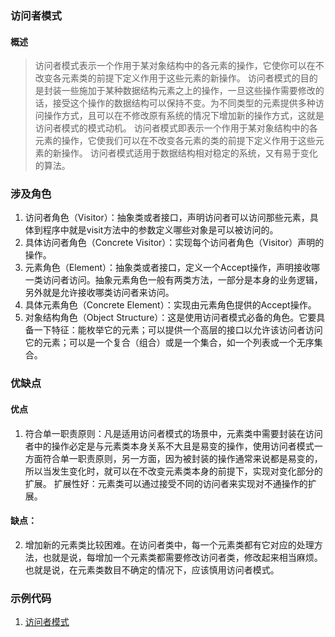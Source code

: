 ### 访问者模式
#### 概述
>访问者模式表示一个作用于某对象结构中的各元素的操作，它使你可以在不改变各元素类的前提下定义作用于这些元素的新操作。
>访问者模式的目的是封装一些施加于某种数据结构元素之上的操作，一旦这些操作需要修改的话，接受这个操作的数据结构可以保持不变。为不同类型的元素提供多种访问操作方式，且可以在不修改原有系统的情况下增加新的操作方式，这就是访问者模式的模式动机。
>访问者模式即表示一个作用于某对象结构中的各元素的操作，它使我们可以在不改变各元素的类的前提下定义作用于这些元素的新操作。 
>访问者模式适用于数据结构相对稳定的系统，又有易于变化的算法。
 
### 涉及角色
1. 访问者角色（Visitor）：抽象类或者接口，声明访问者可以访问那些元素，具体到程序中就是visit方法中的参数定义哪些对象是可以被访问的。
2. 具体访问者角色（Concrete Visitor）：实现每个访问者角色（Visitor）声明的操作。
3. 元素角色（Element）：抽象类或者接口，定义一个Accept操作，声明接收哪一类访问者访问。抽象元素角色一般有两类方法，一部分是本身的业务逻辑，另外就是允许接收哪类访问者来访问。
4. 具体元素角色（Concrete Element）：实现由元素角色提供的Accept操作。
5. 对象结构角色（Object Structure）：这是使用访问者模式必备的角色。它要具备一下特征：能枚举它的元素；可以提供一个高层的接口以允许该访问者访问它的元素；可以是一个复合（组合）或是一个集合，如一个列表或一个无序集合。


### 优缺点
#### 优点
1. 符合单一职责原则：凡是适用访问者模式的场景中，元素类中需要封装在访问者中的操作必定是与元素类本身关系不大且是易变的操作，使用访问者模式一方面符合单一职责原则，另一方面，因为被封装的操作通常来说都是易变的，所以当发生变化时，就可以在不改变元素类本身的前提下，实现对变化部分的扩展。
扩展性好：元素类可以通过接受不同的访问者来实现对不通操作的扩展。

#### 缺点：
2. 增加新的元素类比较困难。在访问者类中，每一个元素类都有它对应的处理方法，也就是说，每增加一个元素类都需要修改访问者类，修改起来相当麻烦。也就是说，在元素类数目不确定的情况下，应该慎用访问者模式。
 
### 示例代码
1. [访问者模式](../src/visitor/VisitorTest.java)